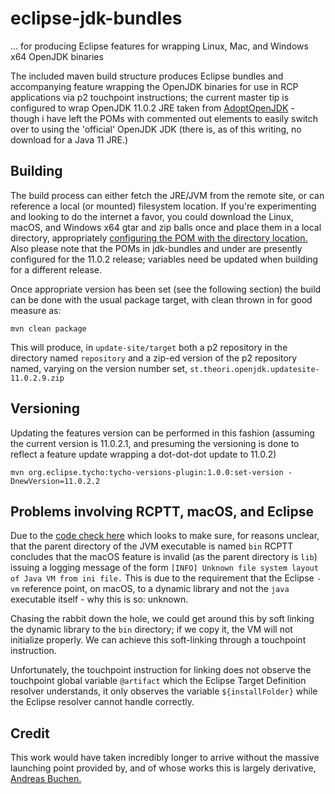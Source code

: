 # eclipse-jdk-bundles

&hellip; for producing Eclipse features for wrapping Linux, Mac, and Windows x64 OpenJDK binaries

The included maven build structure produces Eclipse bundles and accompanying feature wrapping the OpenJDK binaries for use in RCP applications via p2 touchpoint instructions; the current master tip is configured to wrap OpenJDK 11.0.2 JRE taken from [AdoptOpenJDK](https://adoptopenjdk.net/) - though i have left the POMs with commented out elements to easily switch over to using the 'official' OpenJDK JDK (there is, as of this writing, no download for a Java 11 JRE.)

## Building

The build process can either fetch the JRE/JVM from the remote site, or can reference a local (or mounted) filesystem location. If you're experimenting and looking to do the internet a favor, you could download the Linux, macOS, and Windows x64 gtar and zip balls once and place them in a local directory, appropriately [configuring the POM with the directory location.](jdk-bundles/pom.xml#L19) Also please note that the POMs in jdk-bundles and under are presently configured for the 11.0.2 release; variables need be updated when building for a different release.

Once appropriate version has been set (see the following section) the build can be done with the usual package target, with clean thrown in for good measure as:
```
mvn clean package
```

This will produce, in `update-site/target` both a p2 repository in the directory named `repository` and a zip-ed version of the p2 repository named, varying on the version number set, `st.theori.openjdk.updatesite-11.0.2.9.zip`


## Versioning

Updating the features version can be performed in this fashion (assuming the current version is 11.0.2.1, and presuming the versioning is done to reflect a feature update wrapping a dot-dot-dot update to 11.0.2)
```
mvn org.eclipse.tycho:tycho-versions-plugin:1.0.0:set-version -DnewVersion=11.0.2.2
```


## Problems involving RCPTT, macOS, and Eclipse

Due to the [code check here](https://github.com/xored/rcptt/blob/a37c7c109ee5659b909797b32ed8e252d9f9a387/runner/org.eclipse.rcptt.runner/src/org/eclipse/rcptt/runner/util/AUTsManager.java#L179) which looks to make sure, for reasons unclear, that the parent directory of the JVM executable is named `bin` RCPTT concludes that the macOS feature is invalid (as the parent directory is `lib`) issuing a logging message of the form `[INFO] Unknown file system layout of Java VM from ini file.` This is due to the requirement that the Eclipse `-vm` reference point, on macOS, to a dynamic library and not the `java` executable itself - why this is so: unknown.

Chasing the rabbit down the hole, we could get around this by soft linking the dynamic library to the `bin` directory; if we copy it, the VM will not initialize properly. We can achieve this soft-linking through a touchpoint instruction.

Unfortunately, the touchpoint instruction for linking does not observe the touchpoint global variable `@artifact` which the Eclipse Target Definition resolver understands, it only observes the variable `${installFolder}` while the Eclipse resolver cannot handle correctly.


## Credit

This work would have taken incredibly longer to arrive without the massive launching point provided by, and of whose works this is largely derivative, [Andreas Buchen.](https://github.com/buchen/bundled-jre)

